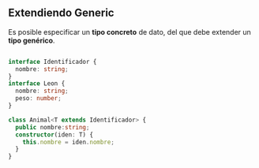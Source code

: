 ## Extendiendo Generic

Es posible especificar un **tipo concreto** de dato, del que debe extender un **tipo genérico**.

```ts

interface Identificador {
  nombre: string;
}
interface Leon {
  nombre: string;
  peso: number;
}

class Animal<T extends Identificador> {
  public nombre:string;
  constructor(iden: T) {
    this.nombre = iden.nombre;
  }
}

```
